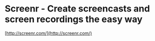 <!--
id: 2833517443
link: http://tumblr.atmos.org/post/2833517443/screenr-create-screencasts-and-screen-recordings-the
slug: screenr-create-screencasts-and-screen-recordings-the
date: Wed Jan 19 2011 16:07:29 GMT-0800 (PST)
publish: 2011-01-019
tags: 
title: Screenr - Create screencasts and screen recordings the easy way
-->


Screenr - Create screencasts and screen recordings the easy way
===============================================================

[http://screenr.com/](http://screenr.com/)

